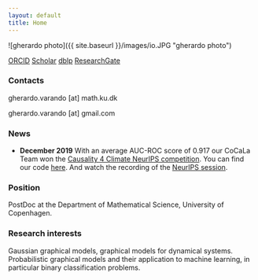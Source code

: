 ```yaml
---
layout: default
title: Home
---
```


![gherardo photo]({{ site.baseurl }}/images/io.JPG "gherardo photo")

[ORCID](https://orcid.org/0000-0002-6708-1103) 
[Scholar](https://scholar.google.es/citations?user=ALjiTg0AAAAJ)
[dblp](https://dblp1.uni-trier.de/pers/hd/v/Varando:Gherardo)
[ResearchGate](https://www.researchgate.net/profile/Gherardo_Varando)

### Contacts

gherardo.varando [at] math.ku.dk

gherardo.varando [at] gmail.com

### News 

- **December 2019** 
  With an average AUC-ROC score of 0.917 our CoCaLa Team won the 
  [Causality 4 Climate NeurIPS competition](https://causeme.uv.es/neurips2019/). 
  You can find our code 
  [here](https://github.com/sweichwald/CoCaLa-CauseMe-NeurIPS-competition).
  And watch the recording of the 
  [NeurIPS session](https://slideslive.com/38922052/competition-track-day-21). 

### Position

PostDoc at the Department of Mathematical Science, University of
Copenhagen. 


### Research interests 

Gaussian graphical models, graphical models for dynamical systems. 
Probabilistic graphical models and their application to machine learning, in
particular binary classification problems.

